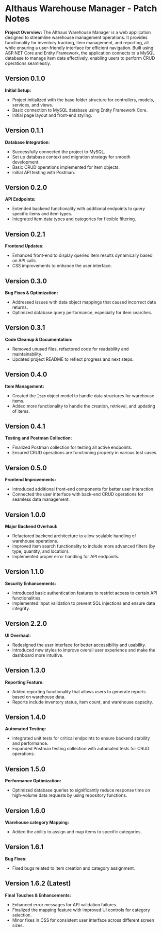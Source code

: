 # Althaus Warehouse Manager - Patch Notes

**Project Overview:**
The Althaus Warehouse Manager is a web application designed to streamline warehouse management operations. It provides functionality for inventory tracking, item management, and reporting, all while ensuring a user-friendly interface for efficient navigation. Built using ASP.NET Core and Entity Framework, the application connects to a MySQL database to manage item data effectively, enabling users to perform CRUD operations seamlessly.

## Version 0.1.0
**Initial Setup:**
- Project initialized with the base folder structure for controllers, models, services, and views.
- Basic connection to MySQL database using Entity Framework Core.
- Initial page layout and front-end styling.

## Version 0.1.1
**Database Integration:**
- Successfully connected the project to MySQL.
- Set up database context and migration strategy for smooth development.
- Basic CRUD operations implemented for item objects.
- Initial API testing with Postman.

## Version 0.2.0
**API Endpoints:**
- Extended backend functionality with additional endpoints to query specific items and item types.
- Integrated item data types and categories for flexible filtering.

## Version 0.2.1
**Frontend Updates:**
- Enhanced front-end to display queried item results dynamically based on API calls.
- CSS improvements to enhance the user interface.

## Version 0.3.0
**Bug Fixes & Optimization:**
- Addressed issues with data object mappings that caused incorrect data returns.
- Optimized database query performance, especially for item searches.

## Version 0.3.1
**Code Cleanup & Documentation:**
- Removed unused files, refactored code for readability and maintainability.
- Updated project README to reflect progress and next steps.

## Version 0.4.0
**Item Management:**
- Created the `Item` object model to handle data structures for warehouse items.
- Added more functionality to handle the creation, retrieval, and updating of items.

## Version 0.4.1
**Testing and Postman Collection:**
- Finalized Postman collection for testing all active endpoints.
- Ensured CRUD operations are functioning properly in various test cases.

## Version 0.5.0
**Frontend Improvements:**
- Introduced additional front-end components for better user interaction.
- Connected the user interface with back-end CRUD operations for seamless data management.

## Version 1.0.0
**Major Backend Overhaul:**
- Refactored backend architecture to allow scalable handling of warehouse operations.
- Improved item search functionality to include more advanced filters (by type, quantity, and location).
- Implemented proper error handling for API endpoints.

## Version 1.1.0
**Security Enhancements:**
- Introduced basic authentication features to restrict access to certain API functionalities.
- Implemented input validation to prevent SQL injections and ensure data integrity.

## Version 2.2.0
**UI Overhaul:**
- Redesigned the user interface for better accessibility and usability.
- Introduced new styles to improve overall user experience and make the dashboard more intuitive.

## Version 1.3.0
**Reporting Feature:**
- Added reporting functionality that allows users to generate reports based on warehouse data.
- Reports include inventory status, item count, and warehouse capacity.

## Version 1.4.0
**Automated Testing:**
- Integrated unit tests for critical endpoints to ensure backend stability and performance.
- Expanded Postman testing collection with automated tests for CRUD operations.

## Version 1.5.0
**Performance Optimization:**
- Optimized database queries to significantly reduce response time on high-volume data requests by using repository functions.

## Version 1.6.0
**Warehouse category Mapping:**
- Added the ability to assign and map items to specific categories.

## Version 1.6.1
**Bug Fixes:**
- Fixed bugs related to item creation and category assignment.


## Version 1.6.2 (Latest)
**Final Touches & Enhancements:**
- Enhanced error messages for API validation failures.
- Finalized the mapping feature with improved UI controls for category selection.
- Minor fixes in CSS for consistent user interface across different screen sizes.
